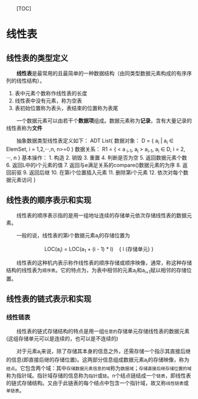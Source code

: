 <style>
    p{
        text-indent:2em;
    }
</style>
[TOC]
# 线性表

## 线性表的类型定义

<b>线性表</b>是最常用的且最简单的一种数据结构（由同类型数据元素构成的有序序列的线性结构）。
1. 表中元素个数称作线性表的长度
2. 线性表中没有元素，称为空表
3. 表初始位置称为表头，表结束的位置称为表尾
   
一个数据元素可以由若干个<b>数据项</b>组成。数据元素称为<b>记录</b>，含有大量记录的线性表称为<b>文件</b>

抽象数据类型线性表定义如下：
ADT List{
    数据对象： D = { a<sub>i</sub> | a<sub>i</sub> ∈ ElemSet, i = 1,2,···,n, n>=0 }
    数据关系： R1 = { < a <sub>i-1</sub>, a<sub>i</sub> > a<sub>i-1</sub>, a<sub>i</sub> ∈ D, i = 2, ···, n }
    基本操作：
    1. 构造
    2. 销毁
    3. 重置
    4. 判断是否为空
    5. 返回数据元素个数
    6. 返回L中的i个元素的值
    7. 返回与e满足关系的compare()数据元素的为序
    8. 返回前驱
    9. 返回后继
    10. 在第i个位置插入元素
    11. 删除第i个元素
    12. 依次对每个数据元素访问
}

## 线性表的顺序表示和实现

线性表的顺序表示指的是用一组地址连续的存储单元依次存储线性表的数据元素。

一般的说，线性表的第i个数据元素a<sub>i</sub>的存储位置为
<div align="center">LOC(a<sub>i</sub>) = LOC(a<sub>1</sub> + (i - 1) * l)  &nbsp&nbsp&nbsp{&nbspl&nbsp(存储单元)&nbsp}</div>

线性表的这种机内表示称作线性表的顺序存储或顺序映像，通常，称这种存储结构的线性表为`顺序表`。它的特点为，为表中相邻的元素a<sub>i</sub>和a<sub>i+1</sub>赋以相邻的存储位置。

## 线性表的链式表示和实现

### 线性链表

线性表的链式存储结构的特点是用一组`任意的`存储单元存储线性表的数据元素(这组存储单元可以是连续的，也可以是不连续的)

对于元素a<sub>i</sub>来说，除了存储其本身的信息之外，还需存储一个指示其直接后继的信息(即直接后继的存储位置)。这两部分信息组成数据元素a<sub>i</sub>的存储映像，称为`结点`。它包含两个域：其中`存储数据元素信息的域`称为`数据域`；`存储直接后继存储位置的域`称为指针域。指针域存储的信息称为`指针`或`链`。n个结点链结成一个`链表`，即线性表的链式存储结构。又由于此链表的每个结点中包含一个指针域，故又称`线性链表`或`单链表`。